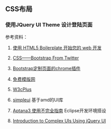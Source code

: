 CSS布局
----
### 使用JQuery UI Theme 设计登陆页面







参考资料：  

1. [使用 HTML5 Boilerplate 开始您的 web 开发](http://www.ibm.com/developerworks/cn/web/wa-html5boilerplate/index.html)  

2. [CSS——Bootstrap From Twitter](http://www.w3cplus.com/css/bootstrap-twitter)  

3. [Bootstrap定制页面的chrome插件](http://www.g2w.me/2012/06/user-bootstrap-1-1/)  

4. [免费模版网](http://www.wangjie.org/css-templates/)  

5. [W3cPlus](http://www.w3cplus.com/)  

6. [simpleui](http://simpleui.org/category/guides/)  基于amd的UI库 

7. [Aptana3 使用不完全指南](http://simpleui.org/category/guides/) Eclipse开发环境搭设

8. [Introduction to Complex UIs Using jQuery UI](http://msdn.microsoft.com/en-us/magazine/hh127352.aspx)  


